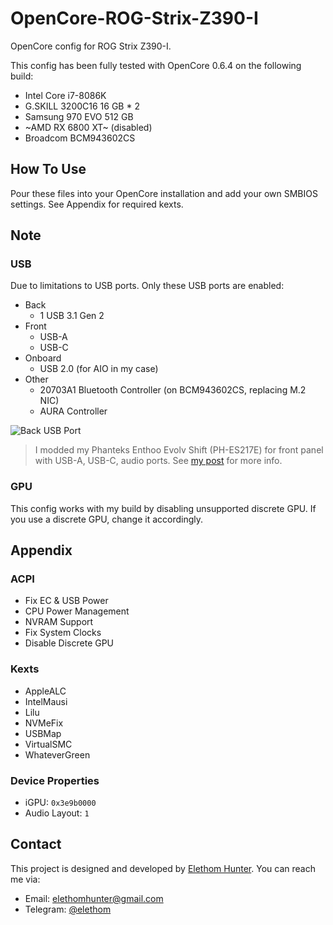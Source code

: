 # OpenCore-ROG-Strix-Z390-I

OpenCore config for ROG Strix Z390-I.

This config has been fully tested with OpenCore 0.6.4 on the following build:

* Intel Core i7-8086K
* G.SKILL 3200C16 16 GB * 2
* Samsung 970 EVO 512 GB
* ~AMD RX 6800 XT~ (disabled)
* Broadcom BCM943602CS

## How To Use

Pour these files into your OpenCore installation and add your own SMBIOS settings. See Appendix for required kexts.

## Note

### USB

Due to limitations to USB ports. Only these USB ports are enabled:

* Back
  * 1 USB 3.1 Gen 2
* Front
  * USB-A
  * USB-C
* Onboard
  * USB 2.0 (for AIO in my case)
* Other
  * 20703A1 Bluetooth Controller (on BCM943602CS, replacing M.2 NIC)
  * AURA Controller

![Back USB Port](https://user-images.githubusercontent.com/6648210/104071772-ce759c00-5244-11eb-8775-3e70366394fb.png)

> I modded my Phanteks Enthoo Evolv Shift (PH-ES217E) for front panel with USB-A, USB-C, audio ports. See [my post](https://elethom.me/en/2020/case-mod-phanteks-217e) for more info.

### GPU

This config works with my build by disabling unsupported discrete GPU. If you use a discrete GPU, change it accordingly.

## Appendix

### ACPI

* Fix EC & USB Power
* CPU Power Management
* NVRAM Support
* Fix System Clocks
* Disable Discrete GPU

### Kexts

* AppleALC
* IntelMausi
* Lilu
* NVMeFix
* USBMap
* VirtualSMC
* WhateverGreen

### Device Properties

* iGPU: `0x3e9b0000`
* Audio Layout: `1`

## Contact

This project is designed and developed by [Elethom Hunter](http://github.com/Elethom). You can reach me via:

* Email: elethomhunter@gmail.com
* Telegram: [@elethom](http://telegram.me/elethom)
